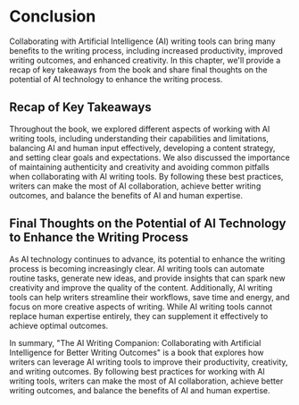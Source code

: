 Conclusion
===================

Collaborating with Artificial Intelligence (AI) writing tools can bring many benefits to the writing process, including increased productivity, improved writing outcomes, and enhanced creativity. In this chapter, we'll provide a recap of key takeaways from the book and share final thoughts on the potential of AI technology to enhance the writing process.

Recap of Key Takeaways
----------------------

Throughout the book, we explored different aspects of working with AI writing tools, including understanding their capabilities and limitations, balancing AI and human input effectively, developing a content strategy, and setting clear goals and expectations. We also discussed the importance of maintaining authenticity and creativity and avoiding common pitfalls when collaborating with AI writing tools. By following these best practices, writers can make the most of AI collaboration, achieve better writing outcomes, and balance the benefits of AI and human expertise.

Final Thoughts on the Potential of AI Technology to Enhance the Writing Process
-------------------------------------------------------------------------------

As AI technology continues to advance, its potential to enhance the writing process is becoming increasingly clear. AI writing tools can automate routine tasks, generate new ideas, and provide insights that can spark new creativity and improve the quality of the content. Additionally, AI writing tools can help writers streamline their workflows, save time and energy, and focus on more creative aspects of writing. While AI writing tools cannot replace human expertise entirely, they can supplement it effectively to achieve optimal outcomes.

In summary, "The AI Writing Companion: Collaborating with Artificial Intelligence for Better Writing Outcomes" is a book that explores how writers can leverage AI writing tools to improve their productivity, creativity, and writing outcomes. By following best practices for working with AI writing tools, writers can make the most of AI collaboration, achieve better writing outcomes, and balance the benefits of AI and human expertise.
